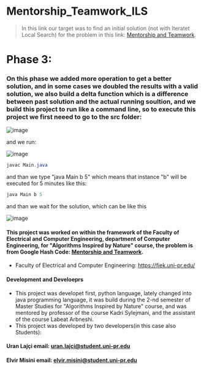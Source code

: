 # Mentorship_Teamwork_ILS

> In this link our target was to find an initial solution (not with Iteratet Local Search) for the problem in this link: [Mentorship and Teamwork](https://codingcompetitions.withgoogle.com/hashcode/round/00000000008caae7/000000000098afc8).

# Phase 3:


### On this phase we added more operation to get a better solution, and in some cases we doubled the results with a valid solution, we also build a delta function which is a difference between past solution and the actual running soultion, and we build this project to run like a command line, so to execute this project we first neeed to go to the src folder:
![image](https://user-images.githubusercontent.com/58117020/236137113-13b6345f-b475-455b-9afe-f01fc5a41206.png)

and we run:

![image](https://user-images.githubusercontent.com/58117020/236138095-59086126-a3d0-4bb2-a977-d77719b10ee9.png)

```java
javac Main.java
```
and than we type "java Main b 5" which means that instance "b" will be executed for 5 minutes like this:
```java
java Main b 5
```
and than we wait for the solution, which can be like this

![image](https://user-images.githubusercontent.com/58117020/236141686-9677b9e5-5a73-419c-901d-ead32f2afe27.png)

#### This project was worked on within the framework of the Faculty of Electrical and Computer Engineering, department of Computer Engineering, for "Algorithms Inspired by Nature" course, the problem is from Google Hash Code: [Mentorship and Teamwork](https://codingcompetitions.withgoogle.com/hashcode/round/00000000008caae7/000000000098afc8).
- Faculty of Electrical and Computer Engineering: https://fiek.uni-pr.edu/

#### Development and Develoeprs
- This project was developet first, python language, lately changed into java programming language, it was build during the 2-nd semester of Master Studies for "Algorithms Inspired by Nature" course, and was mentored by professor of the course Kadri Sylejmani, and the assistant of the course Labeat Arbneshi.
- This project was developed by two developers(in this case also Students):
#### Uran Lajçi               email: uran.lajci@student.uni-pr.edu
#### Elvir Misini             email: elvir.misini@student.uni-pr.edu
